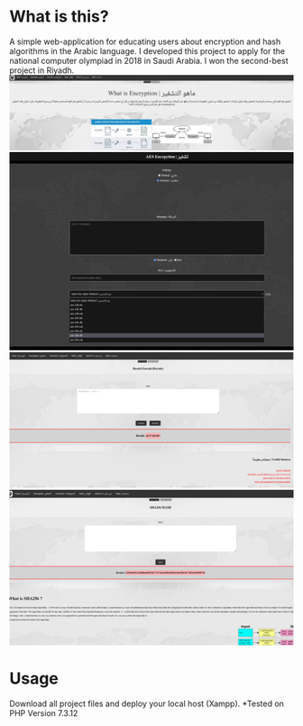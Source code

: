 # What is this? 

A simple web-application for educating users about encryption and hash algorithms in the Arabic language. I developed this project to apply for the national computer olympiad in 2018 in Saudi Arabia.
I won the second-best project in Riyadh. 
![home page](./1.PNG)
![aes encryption](./2.png)
![base64 encoding/decoding](./3.PNG)
![sha256 hashing](./4.PNG)
# Usage
Download all project files and deploy your local host (Xampp). 
*Tested on PHP Version 7.3.12

